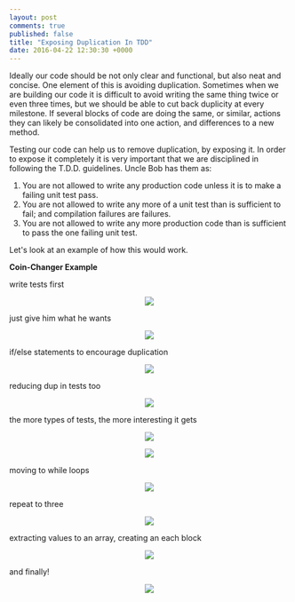 ```yaml
---
layout: post
comments: true
published: false
title: "Exposing Duplication In TDD"
date: 2016-04-22 12:30:30 +0000
---
```


Ideally our code should be not only clear and functional, but also neat and concise. One element of this is avoiding duplication. Sometimes when we are building our code it is difficult to avoid writing the same thing twice or even three times, but we should be able to cut back duplicity at every milestone. If several blocks of code are doing the same, or similar, actions they can likely be consolidated into one action, and differences to a new method.

Testing our code can help us to remove duplication, by exposing it. In order to expose it completely it is very important that we are disciplined in following the T.D.D. guidelines. Uncle Bob has them as:

  1. You are not allowed to write any production code unless it is to make a failing unit test pass.
  2. You are not allowed to write any more of a unit test than is sufficient to fail; and compilation failures are failures.
  3. You are not allowed to write any more production code than is sufficient to pass the one failing unit test.

Let's look at an example of how this would work.

<strong> Coin-Changer Example </strong>

write tests first
<p align="center">
<img src="../../../../../../../assets/encouraging_dup_to_remove_it_tdd/coin_change_first_test.jpg">
</p>

just give him what he wants
<p align="center">
<img src="../../../../../../../assets/encouraging_dup_to_remove_it_tdd/just_give_him_what_he_wants.jpg">
</p>

if/else statements to encourage duplication
<p align="center">
<img src="../../../../../../../assets/encouraging_dup_to_remove_it_tdd/encouraging_duplication_if_else.jpg">
</p>

reducing dup in tests too
<p align="center">
<img src="../../../../../../../assets/encouraging_dup_to_remove_it_tdd/reducing_duplication_in_tests.jpg">
</p>

the more types of tests, the more interesting it gets
<p align="center">
<img src="../../../../../../../assets/encouraging_dup_to_remove_it_tdd/specs_for_multiple_coins.jpg">
</p>
<p align="center">
<img src="../../../../../../../assets/encouraging_dup_to_remove_it_tdd/amount_6_how_many_coins_repetition.jpg">
</p>

moving to while loops
<p align="center">
<img src="../../../../../../../assets/encouraging_dup_to_remove_it_tdd/while_loops_first_repeat.jpg">
</p>

repeat to three
<p align="center">
<img src="../../../../../../../assets/encouraging_dup_to_remove_it_tdd/repeat_to_three.jpg">
</p>

extracting values to an array, creating an each block
<p align="center">
<img src="../../../../../../../assets/encouraging_dup_to_remove_it_tdd/each_block_alongside_old_while_loops.jpg">
</p>

and finally!
<p align="center">
<img src="../../../../../../../assets/encouraging_dup_to_remove_it_tdd/coin_changer_final_state.jpg">
</p>

